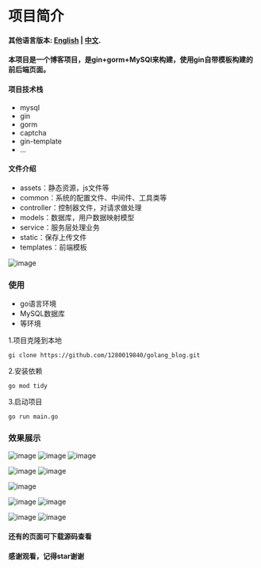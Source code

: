 # 项目简介
#### 其他语言版本: [English](README_en.md) | [中文](README.md).
#### 本项目是一个博客项目，是gin+gorm+MySQl来构建，使用gin自带模板构建的前后端页面。
#### 项目技术栈
* mysql
* gin
* gorm
* captcha
* gin-template
* ...


#### 文件介绍
* assets：静态资源，js文件等
* common：系统的配置文件、中间件、工具类等
* controller：控制器文件，对请求做处理
* models：数据库，用户数据映射模型
* service：服务层处理业务
* static：保存上传文件
* templates：前端模板
  
![image](https://github.com/1280019840/golang_blog/raw/main/img/blog2.png)

### 使用
* go语言环境
* MySQL数据库
* 等环境
  
1.项目克隆到本地
```
gi clone https://github.com/1280019840/golang_blog.git
```
2.安装依赖
```
go mod tidy
```
3.启动项目
```
go run main.go
```

### 效果展示
![image](https://github.com/1280019840/golang_blog/raw/main/img/home1.png)
![image](https://github.com/1280019840/golang_blog/raw/main/img/home2.png)
![image](https://github.com/1280019840/golang_blog/raw/main/img/home3.png)

![image](https://github.com/1280019840/golang_blog/raw/main/img/details1.png)
![image](https://github.com/1280019840/golang_blog/raw/main/img/details2.png)

![image](https://github.com/1280019840/golang_blog/raw/main/img/admin.png)

![image](https://github.com/1280019840/golang_blog/raw/main/img/channel_list.png)
![image](https://github.com/1280019840/golang_blog/raw/main/img/channel_add.png)

![image](https://github.com/1280019840/golang_blog/raw/main/img/blog_list.png)
![image](https://github.com/1280019840/golang_blog/raw/main/img/blog_add.png)

#### 还有的页面可下载源码查看<br>
#### 感谢观看，记得star谢谢
